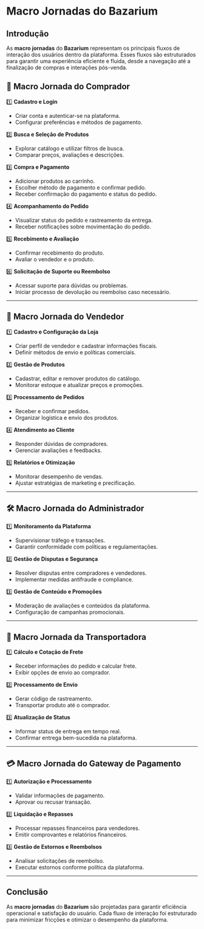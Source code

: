 # Macro Jornadas do Bazarium

## Introdução
As **macro jornadas** do **Bazarium** representam os principais fluxos de interação dos usuários dentro da plataforma. Esses fluxos são estruturados para garantir uma experiência eficiente e fluida, desde a navegação até a finalização de compras e interações pós-venda.

## 🛒 **Macro Jornada do Comprador**

1️⃣ **Cadastro e Login**
   - Criar conta e autenticar-se na plataforma.
   - Configurar preferências e métodos de pagamento.

2️⃣ **Busca e Seleção de Produtos**
   - Explorar catálogo e utilizar filtros de busca.
   - Comparar preços, avaliações e descrições.

3️⃣ **Compra e Pagamento**
   - Adicionar produtos ao carrinho.
   - Escolher método de pagamento e confirmar pedido.
   - Receber confirmação do pagamento e status do pedido.

4️⃣ **Acompanhamento do Pedido**
   - Visualizar status do pedido e rastreamento da entrega.
   - Receber notificações sobre movimentação do pedido.

5️⃣ **Recebimento e Avaliação**
   - Confirmar recebimento do produto.
   - Avaliar o vendedor e o produto.

6️⃣ **Solicitação de Suporte ou Reembolso**
   - Acessar suporte para dúvidas ou problemas.
   - Iniciar processo de devolução ou reembolso caso necessário.

---

## 🏪 **Macro Jornada do Vendedor**

1️⃣ **Cadastro e Configuração da Loja**
   - Criar perfil de vendedor e cadastrar informações fiscais.
   - Definir métodos de envio e políticas comerciais.

2️⃣ **Gestão de Produtos**
   - Cadastrar, editar e remover produtos do catálogo.
   - Monitorar estoque e atualizar preços e promoções.

3️⃣ **Processamento de Pedidos**
   - Receber e confirmar pedidos.
   - Organizar logística e envio dos produtos.

4️⃣ **Atendimento ao Cliente**
   - Responder dúvidas de compradores.
   - Gerenciar avaliações e feedbacks.

5️⃣ **Relatórios e Otimização**
   - Monitorar desempenho de vendas.
   - Ajustar estratégias de marketing e precificação.

---

## 🛠 **Macro Jornada do Administrador**

1️⃣ **Monitoramento da Plataforma**
   - Supervisionar tráfego e transações.
   - Garantir conformidade com políticas e regulamentações.

2️⃣ **Gestão de Disputas e Segurança**
   - Resolver disputas entre compradores e vendedores.
   - Implementar medidas antifraude e compliance.

3️⃣ **Gestão de Conteúdo e Promoções**
   - Moderação de avaliações e conteúdos da plataforma.
   - Configuração de campanhas promocionais.

---

## 🚚 **Macro Jornada da Transportadora**

1️⃣ **Cálculo e Cotação de Frete**
   - Receber informações do pedido e calcular frete.
   - Exibir opções de envio ao comprador.

2️⃣ **Processamento de Envio**
   - Gerar código de rastreamento.
   - Transportar produto até o comprador.

3️⃣ **Atualização de Status**
   - Informar status de entrega em tempo real.
   - Confirmar entrega bem-sucedida na plataforma.

---

## 💳 **Macro Jornada do Gateway de Pagamento**

1️⃣ **Autorização e Processamento**
   - Validar informações de pagamento.
   - Aprovar ou recusar transação.

2️⃣ **Liquidação e Repasses**
   - Processar repasses financeiros para vendedores.
   - Emitir comprovantes e relatórios financeiros.

3️⃣ **Gestão de Estornos e Reembolsos**
   - Analisar solicitações de reembolso.
   - Executar estornos conforme política da plataforma.

---

## Conclusão
As **macro jornadas** do **Bazarium** são projetadas para garantir eficiência operacional e satisfação do usuário. Cada fluxo de interação foi estruturado para minimizar fricções e otimizar o desempenho da plataforma.